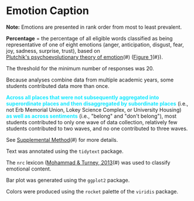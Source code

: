 # Emotion Caption

**Note:** Emotions are presented in rank order from most to least prevalent.

**Percentage** = the percentage of all eligible words classified as being representative of one of eight emotions 
(anger, anticipation, disgust, fear, joy, sadness, surprise, trust), based on  
[Plutchik's psychoevolutionary theory of emotion](https://doi.org/10.1177/053901882021004003)(#) ([Figure 1](#f1)(#}).

The threshold for the minimum number of responses was 20.

Because analyses combine data from multiple academic years, some students contributed data more than once.

<span style="color: #11E8FF; font-weight: bold;">Across all places that were not subsequently aggregated into superordinate places 
and then disaggregated by subordinate places</span> (i.e., not Erb Memorial Union, Lokey Science Complex, or University Housing)  
<span style="color: #11E8FF; font-weight: bold;">as well as across sentiments</span> (i.e., "belong" and "don't belong"), 
most students contributed to only one wave of data collection, relatively few students contributed to two waves, 
and no one contributed to three waves.

See [Supplemental Method](#supmeth)(#) for more details.

Text was annotated using the `tidytext` package.

The `nrc` lexicon ([Mohammad & Turney, 2013](https://arxiv.org/pdf/1308.6297.pdf)(#) was used to classify emotional content.

Bar plot was generated using the `ggplot2` package.

Colors were produced using the `rocket` palette of the `viridis` package.